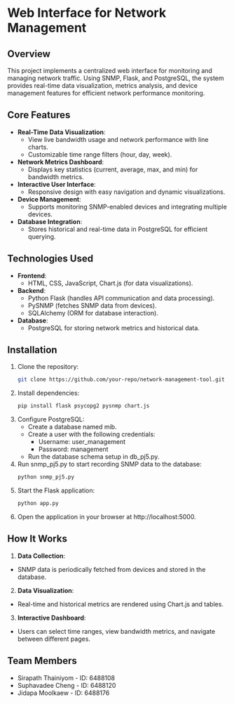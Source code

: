 # Web Interface for Network Management

## Overview
This project implements a centralized web interface for monitoring and managing network traffic. Using SNMP, Flask, and PostgreSQL, the system provides real-time data visualization, metrics analysis, and device management features for efficient network performance monitoring.

## Core Features
- **Real-Time Data Visualization**:
  - View live bandwidth usage and network performance with line charts.
  - Customizable time range filters (hour, day, week).
- **Network Metrics Dashboard**:
  - Displays key statistics (current, average, max, and min) for bandwidth metrics.
- **Interactive User Interface**:
  - Responsive design with easy navigation and dynamic visualizations.
- **Device Management**:
  - Supports monitoring SNMP-enabled devices and integrating multiple devices.
- **Database Integration**:
  - Stores historical and real-time data in PostgreSQL for efficient querying.

## Technologies Used
- **Frontend**:
  - HTML, CSS, JavaScript, Chart.js (for data visualizations).
- **Backend**:
  - Python Flask (handles API communication and data processing).
  - PySNMP (fetches SNMP data from devices).
  - SQLAlchemy (ORM for database interaction).
- **Database**:
  - PostgreSQL for storing network metrics and historical data.

## Installation
1. Clone the repository:
   ```bash
   git clone https://github.com/your-repo/network-management-tool.git
2. Install dependencies:
   ```bash
   pip install flask psycopg2 pysnmp chart.js
3. Configure PostgreSQL:
   - Create a database named mib.
   - Create a user with the following credentials:
      - Username: user_management
      - Password: management
   - Run the database schema setup in db_pj5.py.
4. Run snmp_pj5.py to start recording SNMP data to the database:
   ```bash
   python snmp_pj5.py

5. Start the Flask application:
   ```bash
   python app.py
6. Open the application in your browser at http://localhost:5000.

## How It Works
1. **Data Collection**:
  - SNMP data is periodically fetched from devices and stored in the database.
2. **Data Visualization**:
  - Real-time and historical metrics are rendered using Chart.js and tables.
3. **Interactive Dashboard**:
  - Users can select time ranges, view bandwidth metrics, and navigate between different pages.

## Team Members
- Sirapath Thainiyom - ID: 6488108
- Suphavadee Cheng - ID: 6488120
- Jidapa Moolkaew - ID: 6488176
